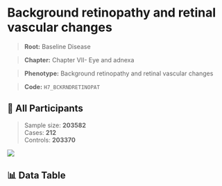 # Background retinopathy and retinal vascular changes

> **Root:** Baseline Disease  

> **Chapter:** Chapter VII- Eye and adnexa  

> **Phenotype:** Background retinopathy and retinal vascular changes  

> **Code:** `H7_BCKRNDRETINOPAT`

## 🧪 All Participants  
> Sample size: **203582**  
> Cases: **212**  
> Controls: **203370**
<img src="/Sensitive/Figures/ALL/Incidence/H7_BCKRNDRETINOPAT.png"/>

## 📊 Data Table
<CsvTableMRF src="/Sensitive/Data/ALL/Incidence/COX_H7_BCKRNDRETINOPAT.csv"/>

